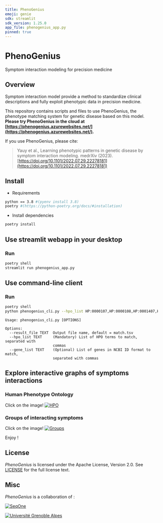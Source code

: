 ```yaml
---
title: PhenoGenius
emoji: genie
sdk: streamlit
sdk_version: 1.25.0
app_file: phenogenius_app.py
pinned: true
---
```


# PhenoGenius

Symptom interaction modeling for precision medicine

## Overview

Symptom interaction model provide a method to standardize clinical descriptions and fully exploit phenotypic data in precision medicine.

This repository contains scripts and files to use PhenoGenius, the phenotype matching system for genetic disease based on this model. **Please try PhenoGenius in the cloud at [https://phenogenius.azurewebsites.net/](https://phenogenius.azurewebsites.net/).**

If you use PhenoGenius, please cite:
> Yauy et al., Learning phenotypic patterns in genetic disease by symptom interaction modeling. medrXiv (2023). [https://doi.org/10.1101/2022.07.29.22278181](https://doi.org/10.1101/2022.07.29.22278181)

## Install

- Requirements

```bash
python == 3.8 #(pyenv install 3.8)
poetry #(https://python-poetry.org/docs/#installation)
```

- Install dependencies

```bash
poetry install
```

## Use streamlit webapp in your desktop

### Run

```bash
poetry shell
streamlit run phenogenius_app.py
```

## Use command-line client

### Run

```bash
poetry shell
python phenogenius_cli.py --hpo_list HP:0000107,HP:0000108,HP:0001407,HP:0005562 --result_file PKD1.tsv
```
```
Usage: phenogenius_cli.py [OPTIONS]

Options:
  --result_file TEXT  Output file name, default = match.tsv
  --hpo_list TEXT     (Mandatory) List of HPO terms to match, separated with
                      commas
  --gene_list TEXT    (Optional) List of genes in NCBI ID format to match,
                      separated with commas
```

## Explore interactive graphs of symptoms interactions

### Human Phenotype Ontology

Click on the image!
[![HPO](data/graph/onto_image.png)](https://ouestware.gitlab.io/retina/beta/#/graph/?url=https%3A%2F%2Fraw.githubusercontent.com%2Fkyauy%2FPhenoGenius%2Fmain%2Fdata%2Fgraph%2Fontology.gexf&r=v&n=n3453&sa=r&ca=f&st[]=n&st[]=f)

### Groups of interacting symptoms

Click on the image!
[![Groups](data/graph/group_image.png)](https://ouestware.gitlab.io/retina/beta/#/graph/?url=https%3A%2F%2Fraw.githubusercontent.com%2Fkyauy%2FPhenoGenius%2Fmain%2Fdata%2Fgraph%2F390groups.gexf&r=v&n=n16738&sa=r&ca[]=f&ca[]=l&st=f&ls=5oGenius%2Fmain%2Fdata%2Fgraph%2Fontology.gexf&r=v&n=n3453&sa=r&ca=f&st[]=n&st[]=f)

Enjoy !

## License

*PhenoGenius* is licensed under the Apache License, Version 2.0. See [LICENSE](LICENSE) for the full license text.

## Misc

*PhenoGenius* is a collaboration of :

[![SeqOne](data/img/logo-seqone.png)](https://seqone.com/)

[![Université Grenoble Alpes](data/img/logo-uga.png)](https://iab.univ-grenoble-alpes.fr/)
